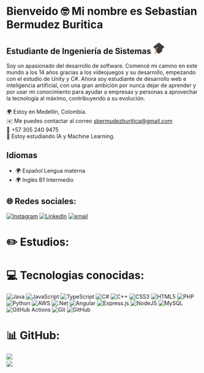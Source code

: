 Bienveido 🤓 Mi nombre es Sebastian Bermudez Buritica
==========================================================================================================================================

Estudiante de Ingeniería de Sistemas <img src="https://github.com/twitter/twemoji/blob/master/assets/svg/1f393.svg" width="30" height="30">
------------------

Soy un apasionado del desarrollo de software. Comencé mi camino en este mundo a los 14 años gracias a los videojuegos y su desarrollo, empezando con el estudio de Unity y C#. Ahora soy estudiante de desarrollo web e inteligencia artificial, con una gran ambición por nunca dejar de aprender y por usar mi conocimiento para ayudar a empresas y personas a aprovechar la tecnología al máximo, contribuyendo a su evolución.<br>
<br>
🌍 Estoy en Medellín, Colombia.<br>
✉️ Me puedes contactar al correo sbermudezburitica@gmail.com<br>
📱 +57 305 240 9475<br>
🧠 Estoy estudiando IA y Machine Learning.<br>

## Idiomas
* 🌍  Español Lengua materna
* 🌍  Inglés B1 Intermedio


## 🌐 Redes sociales:
[![Instagram](https://img.shields.io/badge/Instagram-%23E4405F.svg?logo=Instagram&logoColor=white)](https://www.instagram.com/bermudez3292/) [![LinkedIn](https://img.shields.io/badge/LinkedIn-%230077B5.svg?logo=linkedin&logoColor=white)](https://co.linkedin.com/in/sebastian-bermudez-buritica-382934245?original) [![email](https://img.shields.io/badge/Email-D14836?logo=gmail&logoColor=white)](mailto:sbermudezburitica@gmail.com) 

# ✏️ Estudios:


# 💻 Tecnologias conocidas:
![Java](https://img.shields.io/badge/java-%23ED8B00.svg?style=for-the-badge&logo=openjdk&logoColor=white) ![JavaScript](https://img.shields.io/badge/javascript-%23323330.svg?style=for-the-badge&logo=javascript&logoColor=%23F7DF1E) ![TypeScript](https://img.shields.io/badge/typescript-%23007ACC.svg?style=for-the-badge&logo=typescript&logoColor=white) ![C#](https://img.shields.io/badge/c%23-%23239120.svg?style=for-the-badge&logo=csharp&logoColor=white) ![C++](https://img.shields.io/badge/c++-%2300599C.svg?style=for-the-badge&logo=c%2B%2B&logoColor=white) ![CSS3](https://img.shields.io/badge/css3-%231572B6.svg?style=for-the-badge&logo=css3&logoColor=white) ![HTML5](https://img.shields.io/badge/html5-%23E34F26.svg?style=for-the-badge&logo=html5&logoColor=white) ![PHP](https://img.shields.io/badge/php-%23777BB4.svg?style=for-the-badge&logo=php&logoColor=white) ![Python](https://img.shields.io/badge/python-3670A0?style=for-the-badge&logo=python&logoColor=ffdd54) ![AWS](https://img.shields.io/badge/AWS-%23FF9900.svg?style=for-the-badge&logo=amazon-aws&logoColor=white) ![.Net](https://img.shields.io/badge/.NET-5C2D91?style=for-the-badge&logo=.net&logoColor=white) ![Angular](https://img.shields.io/badge/angular-%23DD0031.svg?style=for-the-badge&logo=angular&logoColor=white) ![Express.js](https://img.shields.io/badge/express.js-%23404d59.svg?style=for-the-badge&logo=express&logoColor=%2361DAFB) ![NodeJS](https://img.shields.io/badge/node.js-6DA55F?style=for-the-badge&logo=node.js&logoColor=white) ![MySQL](https://img.shields.io/badge/mysql-4479A1.svg?style=for-the-badge&logo=mysql&logoColor=white) ![GitHub Actions](https://img.shields.io/badge/github%20actions-%232671E5.svg?style=for-the-badge&logo=githubactions&logoColor=white) ![Git](https://img.shields.io/badge/git-%23F05033.svg?style=for-the-badge&logo=git&logoColor=white) ![GitHub](https://img.shields.io/badge/github-%23121011.svg?style=for-the-badge&logo=github&logoColor=white) 

# 📊 GitHub:
![](https://github-readme-stats.vercel.app/api?username=sebastbas2310&theme=dark&hide_border=true&include_all_commits=false&count_private=false)<br/>
![](https://github-readme-stats.vercel.app/api/top-langs/?username=sebastbas2310&theme=dark&hide_border=true&include_all_commits=false&count_private=false&layout=compact)
